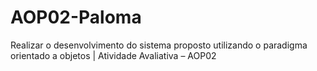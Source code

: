 # AOP02-Paloma
 Realizar o desenvolvimento do sistema proposto utilizando o paradigma orientado a objetos | Atividade Avaliativa – AOP02
